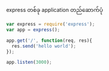 express တစ်ခု application တည်ဆောက်ပုံ

```js
var express = require('express');
var app = express();

app.get('/', function(req, res){
  res.send('hello world');
});

app.listen(3000);
```